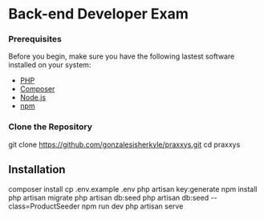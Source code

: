 # Back-end Developer Exam

### Prerequisites

Before you begin, make sure you have the following lastest software installed on your system:

- [PHP](https://www.php.net/)
- [Composer](https://getcomposer.org/)
- [Node.js](https://nodejs.org/)
- [npm](https://www.npmjs.com/)

### Clone the Repository

git clone https://github.com/gonzalesisherkyle/praxxys.git
cd praxxys

## Installation

composer install
cp .env.example .env
php artisan key:generate
npm install
php artisan migrate
php artisan db:seed
php artisan db:seed --class=ProductSeeder
npm run dev
php artisan serve

